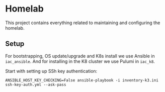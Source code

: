 # Homelab
This project contains everything related to maintaining and configuring the homelab.
## Setup
For bootstrapping, OS update/upgrade and K8s install we use Ansible in `iac_ansible`. And for installing in the K8 cluster we use Pulumi in `iac_k8`. 

Start with setting up SSh key authentication:
```shell
ANSIBLE_HOST_KEY_CHECKING=False ansible-playbook -i inventory-k3.ini ssh-key-auth.yml --ask-pass
```